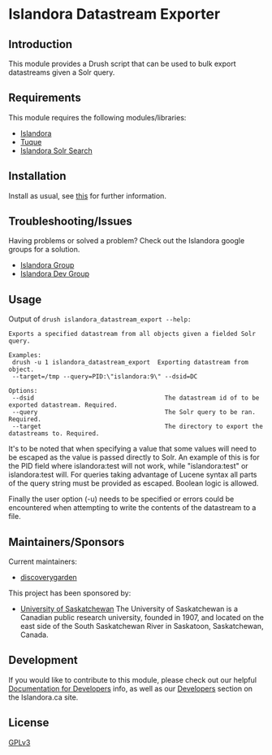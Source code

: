 # Islandora Datastream Exporter

## Introduction

This module provides a Drush script that can be used to bulk export datastreams
given a Solr query.

## Requirements

This module requires the following modules/libraries:

* [Islandora](https://github.com/islandora/islandora)
* [Tuque](https://github.com/islandora/tuque)
* [Islandora Solr Search](https://github.com/islandora/islandora_solr_search)

## Installation

Install as usual, see [this](https://drupal.org/documentation/install/modules-themes/modules-7) for further information.

## Troubleshooting/Issues

Having problems or solved a problem? Check out the Islandora google groups for a solution.

* [Islandora Group](https://groups.google.com/forum/?hl=en&fromgroups#!forum/islandora)
* [Islandora Dev Group](https://groups.google.com/forum/?hl=en&fromgroups#!forum/islandora-dev)

## Usage
Output of ```drush islandora_datastream_export --help:```

```
Exports a specified datastream from all objects given a fielded Solr query.

Examples:
 drush -u 1 islandora_datastream_export  Exporting datastream from object.
 --target=/tmp --query=PID:\"islandora:9\" --dsid=DC

Options:
 --dsid                                    The datastream id of to be exported datastream. Required.
 --query                                   The Solr query to be ran. Required.
 --target                                  The directory to export the datastreams to. Required.
  ```

It's to be noted that when specifying a value that some values will need to be
escaped as the value is passed directly to Solr. An example of this is for the
PID field where islandora:test will not work, while "islandora:test" or
islandora\:test will. For queries taking advantage of Lucene syntax all parts
of the query string must be provided as escaped. Boolean logic is allowed.

Finally the user option (-u) needs to be specified or errors could be
encountered when attempting to write the contents of the datastream to a file.

## Maintainers/Sponsors

Current maintainers:

* [discoverygarden](https://github.com/discoverygarden)

This project has been sponsored by:

* [University of Saskatchewan](www.usask.ca)
The University of Saskatchewan is a Canadian public research university, founded
in 1907, and located on the east side of the South Saskatchewan River in
Saskatoon, Saskatchewan, Canada.

## Development

If you would like to contribute to this module, please check out our helpful [Documentation for Developers](https://github.com/Islandora/islandora/wiki#wiki-documentation-for-developers) info, as well as our [Developers](http://islandora.ca/developers) section on the Islandora.ca site.

## License

[GPLv3](http://www.gnu.org/licenses/gpl-3.0.txt)
